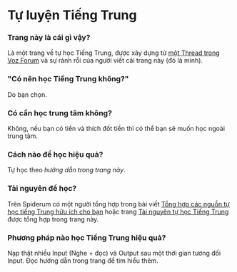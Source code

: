 # Tự luyện Tiếng Trung

### Trang này là cái gì vậy?
Là một trang về tự học Tiếng Trung, được xây dựng từ [một Thread trong Voz Forum](https://voz.vn/t/lo-trinh-tu-hoc-tieng-trung.970564/) và sự rảnh rỗi của người viết cái trang này (đó là mình).

### "Có nên học Tiếng Trung không?"
Do bạn chọn.

### Có cần học trung tâm không?
Không, nếu bạn có tiền và thích đốt tiền thì có thể bạn sẽ muốn học ngoài trung tâm.

### Cách nào để học hiệu quả?
Tự học theo *hướng dẫn trong trang này*.

### Tài nguyên để học?
Trên Spiderum có một người tổng hợp trong bài viết [Tổng hợp các nguồn tự học tiếng Trung hữu ích cho bạn](https://spiderum.com/bai-dang/Tong-hop-cac-nguon-tu-hoc-tieng-Trung-huu-ich-cho-ban-c81) hoặc trang [Tài nguyên tự học Tiếng Trung](resources.md) được tổng hợp trong trang này.

### Phương pháp nào học Tiếng Trung hiệu quả?
Nạp thật nhiều Input (Nghe + đọc) và Output sau một thời gian tương đối Input. Đọc hướng dẫn trong trang để tìm hiểu thêm.